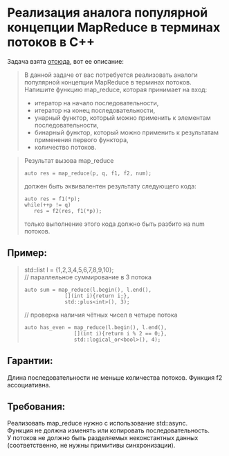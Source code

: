
 # Реализация аналога популярной концепции MapReduce в терминах потоков в C++

Задача взята [отсюда](https://stepik.org/lesson/58810/step/4?unit=36391), вот ее описание:
>В данной задаче от вас потребуется реализовать аналоги популярной концепции MapReduce в терминах потоков.  
>Напишите функцию map_reduce, которая принимает на вход:
> * итератор на начало последовательности,
> * итератор на конец последовательности,
> * унарный функтор, который можно применить к элементам последовательности,
> * бинарный функтор, который можно применить к результатам применения первого функтора,
> * количество потоков.

>Результат вызова map_reduce  
>```
>auto res = map_reduce(p, q, f1, f2, num);
>```
>должен быть эквивалентен результату следующего кода:
>```
>auto res = f1(*p);
>while(++p != q)
>    res = f2(res, f1(*p));
>```
>только выполнение этого кода должно быть разбито на num потоков.

## Пример:

>std::list<int> l = {1,2,3,4,5,6,7,8,9,10};  
>// параллельное суммирование в 3 потока  
>```
>auto sum = map_reduce(l.begin(), l.end(),   
>             [](int i){return i;},   
>             std::plus<int>(), 3);    
>```
>// проверка наличия чётных чисел в четыре потока  
>```
>auto has_even = map_reduce(l.begin(), l.end(),   
>                [](int i){return i % 2 == 0;}, 
>                std::logical_or<bool>(), 4);
>```


## Гарантии:

Длина последовательности не меньше количества потоков.
Функция f2 ассоциативна.  
## Требования:

Реализовать map_reduce нужно с использование std::async.  
Функция не должна изменять или копировать последовательность.  
У потоков не должно быть разделяемых неконстантных данных (соответственно, не нужны примитивы синхронизации).

